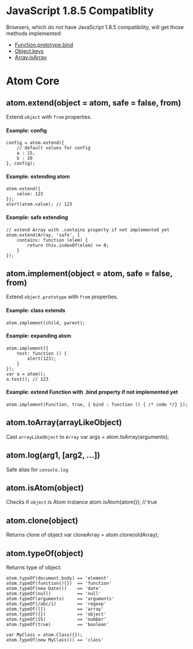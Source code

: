 JavaScript 1.8.5 Compatiblity
=============================

Browsers, which do not have JavaScript 1.8.5 compatibility, will get those
methods implemented:

* [Function.prototype.bind](https://developer.mozilla.org/en/JavaScript/Reference/Global_Objects/Function/bind)
* [Object.keys](https://developer.mozilla.org/en/JavaScript/Reference/Global_Objects/Object/keys)
* [Array.isArray](https://developer.mozilla.org/en/JavaScript/Reference/Global_Objects/Array/isArray)

Atom Core
=========

## atom.extend(object = atom, safe = false, from)

Extend `object` with `from` properties.

#### Example: config
	config = atom.extend({
		// default values for config
		a : 15,
		b : 20
	}, config);

#### Example: extending atom
	atom.extend({
		value: 123
	});
	alert(atom.value); // 123

#### Example: safe extending
	// extend Array with .contains property if not implemented yet
	atom.extend(Array, 'safe', {
		contains: function (elem) {
			return this.indexOf(elem) >= 0;
		}
	});


## atom.implement(object = atom, safe = false, from)

Extend `object.prototype` with `from` properties.

#### Example: class extends
	atom.implement(child, parent);

#### Example: expanding atom
	atom.implement({
		test: function () {
			alert(123);
		}
	});
	var a = atom();
	a.test(); // 123

#### Example: extend Function with .bind property if not implemented yet
	atom.implement(Function, true, { bind : function () { /* code */} });

## atom.toArray(arrayLikeObject)

Cast `arrayLikeObject` to `Array`
	var args = atom.toArray(arguments);

## atom.log(arg1, [arg2, ...])

Safe alias for `console.log`

## atom.isAtom(object)

Checks if `object` is Atom instance
	atom.isAtom(atom()); // true

## atom.clone(object)
Returns clone of object
	var cloneArray = atom.clone(oldArray);

## atom.typeOf(object)
Returns type of object:
	
	atom.typeOf(document.body) == 'element'
	atom.typeOf(function(){})  == 'function'
	atom.typeOf(new Date())    == 'date'
	atom.typeOf(null)          == 'null'
	atom.typeOf(arguments)     == 'arguments'
	atom.typeOf(/abc/i)        == 'regexp'
	atom.typeOf([])            == 'array'
	atom.typeOf({})            == 'object'
	atom.typeOf(15)            == 'number'
	atom.typeOf(true)          == 'boolean'

	var MyClass = atom.Class({});
	atom.typeOf(new MyClass()) == 'class'
